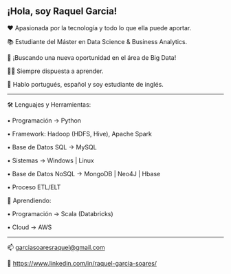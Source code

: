 ## ¡Hola, soy Raquel Garcia!

❤️ Apasionada por la tecnología y todo lo que ella puede aportar.

📚 Estudiante del Máster en Data Science & Business Analytics.

🎯 ¡Buscando una nueva oportunidad en el área de Big Data!

👩‍💻 Siempre dispuesta a aprender.

💬 Hablo portugués, español y soy estudiante de inglés.
*****************************************************************

🛠️ Lenguajes y Herramientas:

• Programación -> Python 

• Framework: Hadoop (HDFS, Hive), Apache Spark

• Base de Datos SQL -> MySQL

• Sistemas -> Windows | Linux

• Base de Datos NoSQL -> MongoDB | Neo4J | Hbase 

• Proceso ETL/ELT

🌱 Aprendiendo:

• Programación -> Scala (Databricks)

• Cloud -> AWS
*****************************************************************

📫 garciasoaresraquel@gmail.com

🔗 https://www.linkedin.com/in/raquel-garcia-soares/
